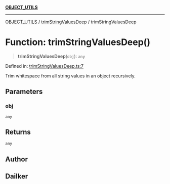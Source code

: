 [**OBJECT_UTILS**](../../README.md)

***

[OBJECT_UTILS](../../README.md) / [trimStringValuesDeep](../README.md) / trimStringValuesDeep

# Function: trimStringValuesDeep()

> **trimStringValuesDeep**(`obj`): `any`

Defined in: [trimStringValuesDeep.ts:7](https://github.com/dailker/everyutil/blob/8ebd741383aff061deffff96bf58a9059d1b9944/src/object/trimStringValuesDeep.ts#L7)

Trim whitespace from all string values in an object recursively.

## Parameters

### obj

`any`

## Returns

`any`

## Author

## Dailker
